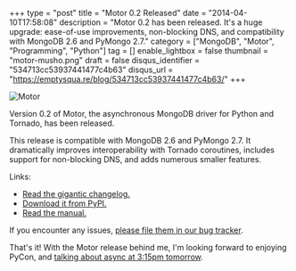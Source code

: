 +++
type = "post"
title = "Motor 0.2 Released"
date = "2014-04-10T17:58:08"
description = "Motor 0.2 has been released. It's a huge upgrade: ease-of-use improvements, non-blocking DNS, and compatibility with MongoDB 2.6 and PyMongo 2.7."
category = ["MongoDB", "Motor", "Programming", "Python"]
tag = []
enable_lightbox = false
thumbnail = "motor-musho.png"
draft = false
disqus_identifier = "534713cc53937441477c4b63"
disqus_url = "https://emptysqua.re/blog/534713cc53937441477c4b63/"
+++

<p><img style="display:block; margin-left:auto; margin-right:auto;" src="motor-musho.png" alt="Motor" title="motor-musho.png" border="0" /></p>
<p>Version 0.2 of Motor, the asynchronous MongoDB driver for Python and Tornado, has been released.</p>
<p>This release is compatible with MongoDB 2.6 and PyMongo 2.7. It dramatically improves interoperability with Tornado coroutines, includes support for non-blocking DNS, and adds numerous smaller features.</p>
<p>Links:</p>
<ul>
<li><a href="http://motor.readthedocs.org/en/stable/changelog.html">Read the gigantic changelog.</a></li>
<li><a href="https://pypi.python.org/pypi/motor">Download it from PyPI.</a></li>
<li><a href="http://motor.readthedocs.org/">Read the manual.</a></li>
</ul>
<p>If you encounter any issues, <a href="https://jira.mongodb.org/browse/MOTOR">please file them in our bug tracker</a>.</p>
<p>That's it! With the Motor release behind me, I'm looking forward to enjoying PyCon, and <a href="https://us.pycon.org/2014/schedule/presentation/284/">talking about async at 3:15pm tomorrow</a>.</p>
